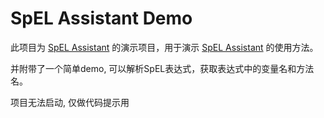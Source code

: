 # SpEL Assistant Demo

此项目为 [SpEL Assistant](https://github.com/ly-chn/SpEL-Assistant) 的演示项目，用于演示 [SpEL Assistant](https://github.com/ly-chn/SpEL-Assistant) 的使用方法。

并附带了一个简单demo, 可以解析SpEL表达式，获取表达式中的变量名和方法名。

项目无法启动, 仅做代码提示用